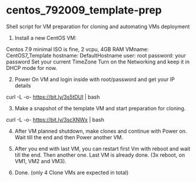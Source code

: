# centos_792009_template-prep
Shell script for VM preparation for cloning and automating VMs deployment

1) Install a new CentOS VM:

Centos 7.9 minimal ISO is fine, 2 vcpu, 4GB RAM
VMname: CentOS7_Template
hostname: DefaultHostname
user: root
password: your password
Set your current TimeZone 
Turn on the Networking and keep it in DHCP mode for now.

2) Power On VM and login inside with root/password and get your IP details

curl -L -o- https://bit.ly/3s5tDUI | bash

3) Make a snapshot of the template VM and start preparation for cloning.

curl -L -o- https://bit.ly/3scXNWx | bash

4) After VM planned shutdown, make clones and continue with Power on. Wait till the end and then Power another VM.

5) After you end with last VM, you can restart first Vm with reboot and wait till the end. Then another one. Last VM is already done. (3x reboot, on VM1, VM2 and VM3).

6) Done. (only 4 Clone VMs are expected in total)
